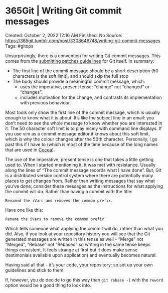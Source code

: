 # 365Git | Writing Git commit messages

Created: October 2, 2022 12:16 AM
Finished: No
Source: https://365git.tumblr.com/post/3308646748/writing-git-commit-messages
Tags: #gitops

Unsurprisingly, there is a convention for writing Git commit messages. This comes from the [submitting patches guidelines](https://href.li/?http://git.kernel.org/?p=git/git.git;a=blob;f=Documentation/SubmittingPatches;h=ece3c77482b3ff006b973f1ed90b708e26556862;hb=HEAD) for Git itself. In summary:

- The first line of the commit message should be a short description (50 characters is the soft limit), and should skip the full stop
- The body should provide a meaningful commit message, which:
    - uses the imperative, present tense: “change” not “changed” or “changes”.
    - includes motivation for the change, and contrasts its implementation with previous behaviour.

Most tools only show the first line of the commit message, which is usually enough to know what it is about. It’s like the subject line in an email: you don’t need to see the whole message to know whether you are interested in it. The 50 character soft limit is to play nicely with command line displays. If you use vim as a commit message editor it knows about this soft limit, which is why the colour changes after the 50th character. Personally, I go past this if I have to (which is most of the time because of the long names that are used in [Cocoa](https://href.li/?http://en.wikipedia.org/wiki/Cocoa_(API))).

The use of the imperative, present tense is one that takes a little getting used to. When I started mentioning it, it was met with resistance. Usually along the lines of “The commit message records what I have done”. But, Git is a distributed version control system where there are potentially many places to get changes from. Rather than writing messages that say what you’ve done; consider these messages as the instructions for what applying the commit will do. Rather than having a commit with the title:

```
Renamed the iVars and removed the common prefix.

```

Have one like this:

```
Rename the iVars to remove the common prefix.

```

Which tells someone what applying the commit will do, rather than what you did. Also, if you look at your repository history you will see that the Git generated messages are written in this tense as well - “Merge” not “Merged”, “Rebase” not “Rebased” so writing in the same tense keeps things consistent. It feels strange at first but it does make sense (testimonials available upon application) and eventually becomes natural.

Having said all that - it’s your code, your repository: so set up your own guidelines and stick to them.

If, however, you do decide to go this way then `git rebase -i` with the `reword` option would be a good thing to look into.